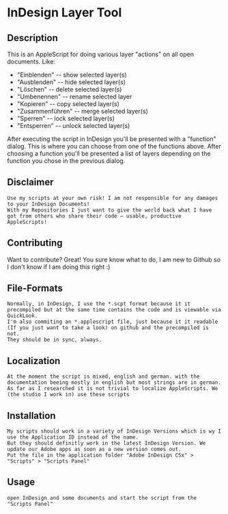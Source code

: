 InDesign Layer Tool
=============

Description
-------

This is an AppleScript for doing various layer "actions" on all open documents. Like:

* "Einblenden" -- show selected layer(s)
* "Ausblenden" -- hide selected layer(s)
* "Löschen" -- delete selected layer(s)
* "Umbenennen" -- rename selected layer
* "Kopieren" -- copy selected layer(s)
* "Zusammenführen" -- merge selected layer(s)
* "Sperren" -- lock selected layer(s)
* "Entsperren" -- unlock selected layer(s)

After executing the script in InDesign you'll be presented with a "function" dialog.
This is where you can choose from one of the functions above.
After choosing a function you'll be presented a list of layers depending on the function you chose in the previous dialog.


Disclaimer
-----
    Use my scripts at your own risk! I am not responsible for any damages to your InDesign Documents!
    With my Repositories I just want to give the world back what I have got from others who share their code – usable, productive AppleScripts!

Contributing
------------
Want to contribute? Great! You sure know what to do, I am new to Github so I don't know if I am doing this right :)

File-Formats
-----------
    Normally, in InDesign, I use the *.scpt format because it it precompiled but at the same time contains the code and is viewable via QuickLook. 
    I'm also commiting an *.applescript file, just because it it readable (If you just want to take a look) on github and the precompiled is not.
    They should be in sync, always.
    
Localization
-----------
    At the moment the script is mixed, english and german. with the documentation beeing mostly in english but most strings are in german.
    As far as I researched it is not trivial to localize AppleScripts. We (the studio I work in) use these scripts

Installation
-----------
    My scripts should work in a variety of InDesign Versions which is wy I use the Application ID instead of the name.
    But they should definitly work in the latest InDesign Version. We update our Adobe apps as soon as a new version comes out.
    Put the file in the application folder "Adobe InDesign CSx" > "Scripts" > "Scripts Panel"

Usage
-----
    open InDesign and some documents and start the script from the "Scripts Panel"
